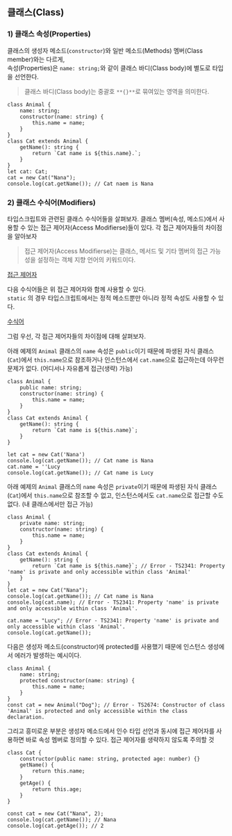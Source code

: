 ## 클래스(Class)

### 1) 클래스 속성(Properties)

클래스의 생성자 메소드(`constructor`)와 일반 메소드(Methods) 멤버(Class member)와는 다르게,  
속성(Properties)은 `name: string;`와 같이 클래스 바디(Class body)에 별도로 타입을 선언한다.

> 클래스 바디(Class body)는 중괄호 `**{}**`로 묶여있는 영역을 의미한다.

```tsx
class Animal {
    name: string;
    constructor(name: string) {
        this.name = name;
    }
}
class Cat extends Animal {
    getName(): string {
        return `Cat name is ${this.name}.`;
    }
}
let cat: Cat;
cat = new Cat("Nana");
console.log(cat.getName()); // Cat naem is Nana
```

### 2) 클래스 수식어(Modifiers)

타입스크립트와 관련된 클래스 수식어들을 살펴보자. 클래스 멤버(속성, 메소드)에서 사용할 수 있는 접근 제어자(Access Modifierse)들이 있다. 각 접근 제어자들의 차이점을 알아보자

> 접근 제어자(Access Modifierse)는 클래스, 메서드 및 기타 멤버의 접근 가능성을 설정하는 객체 지향 언어의 키워드이다.

[접근 제어자](https://www.notion.so/f59693591e3f4a3fb4a5be4759c36a51)

다음 수식어들은 위 접근 제어자와 함께 사용할 수 있다.  
`static` 의 경우 타입스크립트에서는 정적 메소드뿐만 아니라 정적 속성도 사용할 수 있다.

[수식어](https://www.notion.so/fcb83a6690564b778d7a3930fb09d27d)

그럼 우선, 각 접근 제어자들의 차이점에 대해 살펴보자.

아래 예제의 `Animal` 클래스의 `name` 속성은 `public`이기 때문에 파생된 자식 클래스(`Cat`)에서 `this.name`으로 참조하거나 인스턴스에서 `cat.name`으로 접근하는데 아무런 문제가 없다. (어디서나 자유롭게 접근(생략) 가능)

```tsx
class Animal {
    public name: string;
    constructor(name: string) {
        this.name = name;
    }
}
class Cat extends Animal {
    getName(): string {
        return `Cat name is ${this.name}`;
    }
}

let cat = new Cat('Nana')
console.log(cat.getName()); // Cat name is Nana
cat.name = ''Lucy
console.log(cat.getName()); // Cat name is Lucy
```

아래 예제의 `Animal` 클래스의 `name` 속성은 `private`이기 때문에 파생된 자식 클래스(`Cat`)에서 `this.name`으로 참조할 수 없고, 인스턴스에서도 `cat.name`으로 접근할 수도 없다. (내 클래스에서만 접근 가능)

```tsx
class Animal {
    private name: string;
    constructor(name: string) {
        this.name = name;
    }
}
class Cat extends Animal {
    getName(): string {
        return `Cat name is ${this.name}`; // Error - TS2341: Property 'name' is private and only accessible within class 'Animal'
    }
}
let cat = new Cat("Nana");
console.log(cat.getName()); // Cat name is Nana
console.log(cat.name); // Error - TS2341: Property 'name' is private and only accessible within class 'Animal'.

cat.name = "Lucy"; // Error - TS2341: Property 'name' is private and only accessible within class 'Animal'.
console.log(cat.getName());
```

다음은 생성자 메소드(constructor)에 protected를 사용했기 때문에 인스턴스 생성에서 에러가 발생하는 예시이다.

```tsx
class Animal {
    name: string;
    protected constructor(name: string) {
        this.name = name;
    }
}
const cat = new Animal("Dog"); // Error - TS2674: Constructor of class 'Animal' is protected and only accessible within the class declaration.
```

그리고 흥미로운 부분은 생성자 메소드에서 인수 타입 선언과 동시에 접근 제어자를 사용하면 바로 속성 멤버로 정의할 수 있다. 접근 제어자를 생략하지 않도록 주의할 것

```tsx
class Cat {
    constructor(public name: string, protected age: number) {}
    getName() {
        return this.name;
    }
    getAge() {
        return this.age;
    }
}

const cat = new Cat("Nana", 2);
console.log(cat.getName()); // Nana
console.log(cat.getAge()); // 2
```

